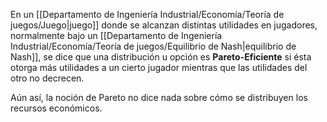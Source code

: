 
En un [[Departamento de Ingeniería Industrial/Economía/Teoría de juegos/Juego|juego]] donde se alcanzan distintas utilidades en jugadores, normalmente bajo un [[Departamento de Ingeniería Industrial/Economía/Teoría de juegos/Equilibrio de Nash|equilibrio de Nash]], se dice que una distribución u opción es **Pareto-Eficiente** si ésta otorga más utilidades a un cierto jugador mientras que las utilidades del otro no decrecen. 

Aún así, la noción de Pareto no dice nada sobre cómo se distribuyen los recursos económicos.